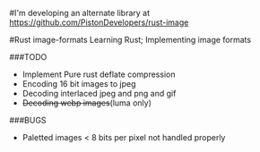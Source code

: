 #I'm developing an alternate library at https://github.com/PistonDevelopers/rust-image

#Rust image-formats
Learning Rust; Implementing image formats

###TODO
+ Implement Pure rust deflate compression
+ Encoding 16 bit images to jpeg
+ Decoding interlaced jpeg and png and gif
+ ~~Decoding webp images~~(luma only)

###BUGS
+ Paletted images < 8 bits per pixel not handled properly
